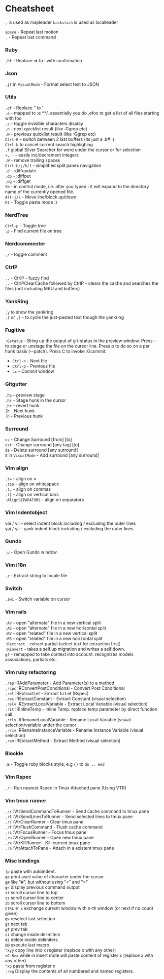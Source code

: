 # Cheatsheet

`,` is used as mapleader `backslash` is used as localleader  

`space` - Repeat last motion  
`.` - Repeat last command  
### Ruby
`,hf` - Replace => to : with confirmation  
### Json
`,jf` in `VisualMode` - Format select text to JSON  
### Utils
`,qf` - Replace " to '  
`,e` - mapped to :e **/. essentially you do ,efoo<tab> to get a list of all files starting with foo  
`,s` - toggle invisible characters display  
`,n` - next quicklist result (like :Ggrep etc)  
`,N` - previous quicklist result (like :Ggrep etc)  
`Ctrl-E` - switch between 2 last buffers (its just a :b#<cr> :)  
`Ctrl-N` to cancel current search highlighing  
`,f` global Silver Searcher for word under the cursor or for selection  
`+, -` - easily inc/decrement integers  
`,W` - remove trailing spaces  
`Ctrl-h/j/k/l` - simplified split panes navigation  
`,d` - :diffupdate  
`,dp` - :diffput  
`,dg` - :diffget  
`%%` - in control mode, i.e. after you typed : it will expand to the directory name of the currently opened file.  
`Alt-j/k` - Move line/block up/down  
`F2` - Toggle paste mode :)  

### NerdTree

`Ctrl-p` - Toggle tree  
`,p` - Find current file on tree  

### Nerdcommenter
`,/` - toggle comment  

### CtrlP
`,,` - CtrlP - fuzzy find  
`,.` - CtrlPClearCache followed by CtrlP - clears the cache and searches the files (not including MRU and buffers)  

### YankRing
`,y` to show the yankring  
`,[` or `,]` - to cycle the just-pasted text though the yankring

### Fugitive

`:Gstatus` - Bring up the output of git-status in the preview window. Press - to stage or unstage the file on the cursor line. Press p to do so on a per hunk basis (--patch). Press C to invoke :Gcommit. 
 - `Ctrl-n` - Next file  
 - `Ctrl-p` - Previous file  
 - `cc` - Commit window  

### Gitgutter
`,hp` - preview stage  
`,hs` - Stage hunk in the cursor  
`,hr` - revert hunk  
`]h` - Next hunk  
`[h` - Previous hunk  

### Surround
`cs` - Change Surround [from] [to]  
`cst` - Change surround [any tag] [to]  
`ds` - Delete surround [any surround]  
`S` in `VisualMode` - Add surround [any surround]  

### Vim align
`,t=` - align on =  
`,tsp` - align on whitespace  
`,t,` - align on commas  
`,t|` - align on vertical bars  
`:AlignSEPARATORS` - align on separators  

### Vim Indentobject
vai / vii - select indent block including / excluding the outer lines  
yai / yii - yank indent block including / excluding the outer lines  

### Gundo
`,u` - Open Gundo window

### Vim i18n
`,z` - Extract string to locale file  

### Switch
`,swi` - Switch variable on cursor  

### Vim rails
`:AV` - open "alternate" file in a new vertical split  
`:AS` - open "alternate" file in a new horizontal split  
`:RV` - open "related" file in a new vertical split  
`:RS` - open "related" file in a new horizontal split  
`:Rextract` - extract partial (select text for extraction first)  
`:Rinvert` - takes a self.up migration and writes a self.down.  
`gf` - remapped to take context into account. recognizes models associations, partials etc.  

### Vim ruby refactoring
`,rap` :RAddParameter - Add Parameter(s) to a method  
`,rcpc` :RConvertPostConditional - Convert Post Conditional  
`,rel` :RExtractLet - Extract to Let (Rspec)  
`,rec` :RExtractConstant - Extract Constant (visual selection)  
`,relv` :RExtractLocalVariable - Extract Local Variable (visual selection)  
`,rit` :RInlineTemp - Inline Temp. replace temp parameter by direct function call  
`,rrlv` :RRenameLocalVariable - Rename Local Variable (visual selection/variable under the cursor  
`,rriv` :RRenameInstanceVariable - Rename Instance Variable (visual selection)  
`,rem` :RExtractMethod - Extract Method (visual selection)  

### Blockle
`,B` - Toggle ruby blocks style, e.g `{}` to `do .. end`  

### Vim Rspec
`,r` - Run nearest Rspec in Tmux Attached pane (Using VTR) 

### Vim tmux runner
`,rr` :VtrSendCommandToRunner - Send cache command to tmux pane  
`,rl` :VtrSendLinesToRunner - Send selected lines to tmux pane  
`,rc` :VtrClearRunner - Clear tmux pane  
`,rf` :VtrFlushCommand - Flush cache command  
`,rz` :VtrFocusRunner - Focus tmux pane  
`,rn` :VtrOpenRunner - Open new tmux pane  
`,rk` :VtrKillRunner - Kill current tmux pane  
`,ra` :VtrAttachToPane - Attach in a existent tmux pane  

### Misc bindings
`]p` paste with autoindent.  
`ga` print ascii value of character under the cursor  
`g#` like "#", but without using "<" and ">"  
`g<` display previous command output  
`zt` scroll cursor line to top  
`zz` scroll cursor line to center  
`zb` scroll cursor line to bottom  
`CTRL-W x` exchange current window with n-th window (or next if no count given)  
`gv` reselect last selection  
`gt` next tab  
`gT` prev tab  
`ci` change inside delimiters  
`di` delete inside delimiters  
`@@` execute last macro  
`"xyy` copy line into x register (replace x with any other)  
`<C-R>x` while in insert mote will paste content of register x (replace x with any other)  
`"xp` paste from register x  
`:reg` Display the contents of all numbered and named registers.  


